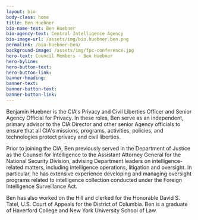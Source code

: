 ```yaml
---
layout: bio
body-class: home
title: Ben Huebner
bio-name-text: Ben Huebner
bio-agency-text: Central Intelligence Agency
bio-image-url: /assets/img/bio.huebner.ben.png
permalink: /bio-huebner-ben/
background-image: /assets/img/fpc-conference.jpg
hero-text: Council Members - Ben Huebner
hero-byline:
hero-button-text: 
hero-button-link: 
banner-heading: 
banner-text: 
banner-button-text: 
banner-button-link: 
---
```

Benjamin Huebner is the CIA's Privacy and Civil Liberties Officer and Senior 
Agency Official for Privacy.   In these roles, Ben serve as an independent, 
primary advisor to the CIA Director and other senior Agency officials to ensure 
that all CIA's missions, programs, activities, policies, and technologies 
protect privacy and civil liberties.

Prior to joining the CIA, Ben previously served in the Department of Justice 
as the Counsel for Intelligence to the Assistant Attorney General for the 
National Security Division, advising Department leaders on intelligence-related 
matters, including intelligence operations, litigation and oversight. In 
particular, he has extensive experience developing and managing oversight 
programs related to intelligence collection conducted under the Foreign 
Intelligence Surveillance Act.

Ben has also worked on the Hill and clerked for the Honorable David S. Tatel, 
U.S. Court of Appeals for the District of Columbia.  Ben is a graduate of 
Haverford College and New York University School of Law.


